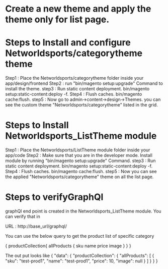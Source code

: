 Create a new theme and apply the theme only for list page.
==============================

Steps to Install and configure Networldsports/categorytheme theme
==============================

Step1 : Place the Networldsports/categorytheme folder inside your app/design/frontend
Step2 : run "bin/magento setup:upgrade" Command to install the theme.
step3 : Run static content deployment. bin/magento setup:static-content:deploy -f.
Step4 : Flush caches. bin/magento cache:flush.
step5 : Now go to admin->content->design->Themes. you can see the custom theme "Networldsports/categorytheme" listed in the grid.

Steps to Install Networldsports_ListTheme module
==============================

Step1 : Place the Networldsports/ListTheme module folder inside your app/code
Step2 : Make sure that you are in the developer mode. Install module by running "bin/magento setup:upgrade" Command.
step3 : Run static content deployment. bin/magento setup:static-content:deploy -f.
Step4 : Flush caches. bin/magento cache:flush.
step5 : Now you can see the applied "Networldsports/categorytheme" theme on all the list page.

Steps to verifyGraphQl
==============================

graphQl end point is created in the Networldsports_ListTheme module. You can verify that in 

URL : http://base_url/graphql/

You can use the below query to get the product list of specific category


{
  productCollection{
    allProducts {
      sku
      name
      price
      image
    }
  }
}

The out put looks like 
{
  "data": {
    "productCollection": {
      "allProducts": [
        {
          "sku": "test-prod1",
          "name": "test-prod1",
          "price": 10,
          "image": null
        }
      ]
    }
  }
}
